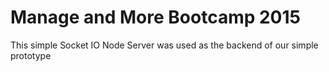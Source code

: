# Manage and More Bootcamp 2015

This simple Socket IO Node Server was used as the backend of our simple prototype
